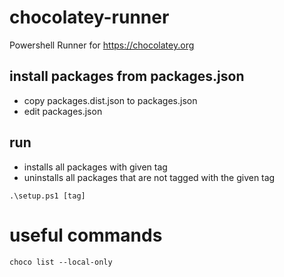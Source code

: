 # chocolatey-runner

Powershell Runner for https://chocolatey.org

## install packages from packages.json

- copy packages.dist.json to packages.json
- edit packages.json

## run

- installs all packages with given tag
- uninstalls all packages that are not tagged with the given tag

```
.\setup.ps1 [tag]
```

# useful commands

```
choco list --local-only
```